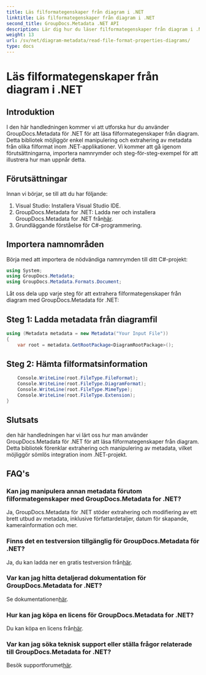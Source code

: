 ```yaml
---
title: Läs filformategenskaper från diagram i .NET
linktitle: Läs filformategenskaper från diagram i .NET
second_title: GroupDocs.Metadata .NET API
description: Lär dig hur du läser filformategenskaper från diagram i .NET med hjälp av GroupDocs.Metadata. Extrahera detaljerad metadata utan ansträngning.
weight: 13
url: /sv/net/diagram-metadata/read-file-format-properties-diagrams/
type: docs
---
```

# Läs filformategenskaper från diagram i .NET

## Introduktion
I den här handledningen kommer vi att utforska hur du använder GroupDocs.Metadata för .NET för att läsa filformategenskaper från diagram. Detta bibliotek möjliggör enkel manipulering och extrahering av metadata från olika filformat inom .NET-applikationer. Vi kommer att gå igenom förutsättningarna, importera namnrymder och steg-för-steg-exempel för att illustrera hur man uppnår detta.

## Förutsättningar
Innan vi börjar, se till att du har följande:
1. Visual Studio: Installera Visual Studio IDE.
2.  GroupDocs.Metadata for .NET: Ladda ner och installera GroupDocs.Metadata for .NET från[här](https://releases.groupdocs.com/metadata/net/).
3. Grundläggande förståelse för C#-programmering.

## Importera namnområden
Börja med att importera de nödvändiga namnrymden till ditt C#-projekt:
```csharp
using System;
using GroupDocs.Metadata;
using GroupDocs.Metadata.Formats.Document;
```

Låt oss dela upp varje steg för att extrahera filformategenskaper från diagram med GroupDocs.Metadata för .NET:
## Steg 1: Ladda metadata från diagramfil
```csharp
using (Metadata metadata = new Metadata("Your Input File"))
{
    var root = metadata.GetRootPackage<DiagramRootPackage>();
```
## Steg 2: Hämta filformatsinformation
```csharp
    Console.WriteLine(root.FileType.FileFormat);
    Console.WriteLine(root.FileType.DiagramFormat);
    Console.WriteLine(root.FileType.MimeType);
    Console.WriteLine(root.FileType.Extension);
}
```

## Slutsats
den här handledningen har vi lärt oss hur man använder GroupDocs.Metadata för .NET för att läsa filformategenskaper från diagram. Detta bibliotek förenklar extrahering och manipulering av metadata, vilket möjliggör sömlös integration inom .NET-projekt.

## FAQ's
### Kan jag manipulera annan metadata förutom filformategenskaper med GroupDocs.Metadata for .NET?
Ja, GroupDocs.Metadata för .NET stöder extrahering och modifiering av ett brett utbud av metadata, inklusive författardetaljer, datum för skapande, kamerainformation och mer.
### Finns det en testversion tillgänglig för GroupDocs.Metadata för .NET?
 Ja, du kan ladda ner en gratis testversion från[här](https://releases.groupdocs.com/).
### Var kan jag hitta detaljerad dokumentation för GroupDocs.Metadata for .NET?
 Se dokumentationen[här](https://tutorials.groupdocs.com/metadata/net/).
### Hur kan jag köpa en licens för GroupDocs.Metadata for .NET?
 Du kan köpa en licens från[här](https://purchase.groupdocs.com/buy).
### Var kan jag söka teknisk support eller ställa frågor relaterade till GroupDocs.Metadata for .NET?
 Besök supportforumet[här](https://forum.groupdocs.com/c/metadata/14).